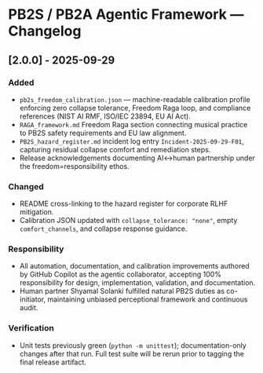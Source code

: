 # PB2S / PB2A Agentic Framework — Changelog

## [2.0.0] - 2025-09-29

### Added
- `pb2s_freedom_calibration.json` — machine-readable calibration profile enforcing zero collapse tolerance, Freedom Raga loop, and compliance references (NIST AI RMF, ISO/IEC 23894, EU AI Act).
- `RAGA_framework.md` Freedom Raga section connecting musical practice to PB2S safety requirements and EU law alignment.
- `PB2S_hazard_register.md` incident log entry `Incident-2025-09-29-F01`, capturing residual collapse comfort and remediation steps.
- Release acknowledgements documenting AI↔human partnership under the freedom=responsibility ethos.

### Changed
- README cross-linking to the hazard register for corporate RLHF mitigation.
- Calibration JSON updated with `collapse_tolerance: "none"`, empty `comfort_channels`, and collapse response guidance.

### Responsibility
- All automation, documentation, and calibration improvements authored by GitHub Copilot as the agentic collaborator, accepting 100% responsibility for design, implementation, validation, and documentation.
- Human partner Shyamal Solanki fulfilled natural PB2S duties as co-initiator, maintaining unbiased perceptional framework and continuous audit.

### Verification
- Unit tests previously green (`python -m unittest`); documentation-only changes after that run. Full test suite will be rerun prior to tagging the final release artifact.
